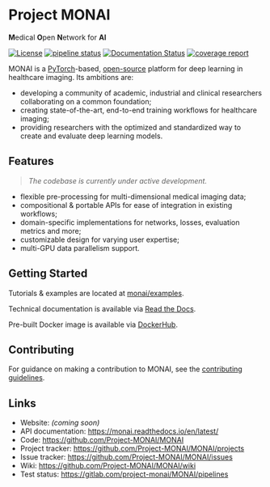 # Project MONAI
**M**edical **O**pen **N**etwork for **AI**

[![License](https://img.shields.io/badge/License-Apache%202.0-green.svg)](https://opensource.org/licenses/Apache-2.0) [![pipeline status](https://gitlab.com/project-monai/MONAI/badges/master/pipeline.svg)](https://github.com/Project-MONAI/MONAI/commits/master) [![Documentation Status](https://readthedocs.org/projects/monai/badge/?version=latest)](https://monai.readthedocs.io/en/latest/?badge=latest) [![coverage report](https://gitlab.com/project-monai/MONAI/badges/master/coverage.svg)](https://gitlab.com/project-monai/MONAI/pipelines/)


MONAI is a [PyTorch](https://pytorch.org/)-based, [open-source](https://github.com/Project-MONAI/MONAI/blob/master/LICENSE) platform for deep learning in healthcare imaging. Its ambitions are:
- developing a community of academic, industrial and clinical researchers collaborating on a common foundation;
- creating state-of-the-art, end-to-end training workflows for healthcare imaging;
- providing researchers with the optimized and standardized way to create and evaluate deep learning models.


## Features
> _The codebase is currently under active development._

- flexible pre-processing for multi-dimensional medical imaging data;
- compositional & portable APIs for ease of integration in existing workflows;
- domain-specific implementations for networks, losses, evaluation metrics and more;
- customizable design for varying user expertise;
- multi-GPU data parallelism support.

## Getting Started

Tutorials & examples are located at [monai/examples](https://github.com/Project-MONAI/MONAI/tree/master/examples).

Technical documentation is available via [Read the Docs](https://monai.readthedocs.io/en/latest/).

Pre-built Docker image is available via [DockerHub](https://hub.docker.com/repository/docker/projectmonai/monai/).

## Contributing
For guidance on making a contribution to MONAI, see the [contributing guidelines](https://github.com/Project-MONAI/MONAI/blob/master/CONTRIBUTING.md).

## Links
- Website: _(coming soon)_
- API documentation: https://monai.readthedocs.io/en/latest/
- Code: https://github.com/Project-MONAI/MONAI
- Project tracker: https://github.com/Project-MONAI/MONAI/projects
- Issue tracker: https://github.com/Project-MONAI/MONAI/issues
- Wiki: https://github.com/Project-MONAI/MONAI/wiki
- Test status: https://gitlab.com/project-monai/MONAI/pipelines
